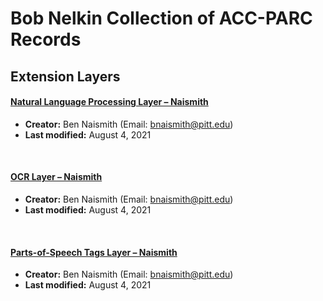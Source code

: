# Bob Nelkin Collection of ACC-PARC Records

## Extension Layers

#### [Natural Language Processing Layer – Naismith](https://github.com/CaDatPitt/data-layers/tree/master/extension-layers/bob-nelkin-collection/natural-language-processing_naismith/)

- **Creator:** Ben Naismith (Email: [bnaismith@pitt.edu](mailto:bnaismith@pitt.edu))
- **Last modified:** August 4, 2021

<br/>

#### [OCR Layer – Naismith](https://github.com/CaDatPitt/data-layers/tree/master/extension-layers/bob-nelkin-collection/ocr_naismith/)
- **Creator:** Ben Naismith (Email: [bnaismith@pitt.edu](mailto:bnaismith@pitt.edu))
- **Last modified:** August 4, 2021

<br/>

#### [Parts-of-Speech Tags Layer – Naismith](https://github.com/CaDatPitt/data-layers/tree/master/extension-layers/bob-nelkin-collection/pos-tags_naismith/)

- **Creator:** Ben Naismith (Email: [bnaismith@pitt.edu](mailto:bnaismith@pitt.edu))
- **Last modified:** August 4, 2021
